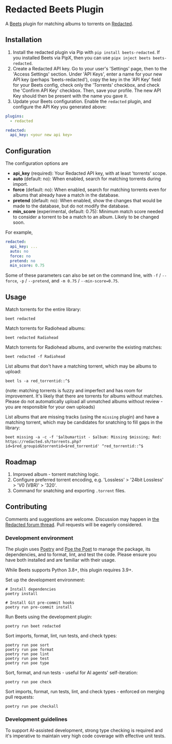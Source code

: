 # Redacted Beets Plugin

A [Beets](https://beets.io/) plugin for matching albums to torrents on [Redacted](https://redacted.sh).

## Installation

1. Install the redacted plugin via Pip with `pip install beets-redacted`. If you installed Beets via PipX, then you can use `pipx inject beets beets-redacted`.
1. Create a Redacted API key. Go to your user's 'Settings' page, then to the 'Access Settings' section. Under 'API Keys', enter a name for your new API key (perhaps 'beets-redacted'), copy the key in the 'API Key' field for your Beets config, check only the 'Torrents' checkbox, and check the 'Confirm API Key' checkbox. Then, save your profile. The new API Key should then be present with the name you gave it.
1. Update your Beets configuration. Enable the `redacted` plugin, and configure the API Key you generated above:

```yaml
plugins:
  - redacted

redacted:
  api_key: <your new api key>
```

## Configuration

The configuration options are

- **api_key** (required): Your Redacted API key, with at least 'torrents' scope.
- **auto** (default: no): When enabled, search for matching torrents during import.
- **force** (default: no): When enabled, search for matching torrents even for albums that already have a match in the database.
- **pretend** (default: no): When enabled, show the changes that would be made to the database, but do not modify the database.
- **min_score** (experimental, default: 0.75): Minimum match score needed to consider a torrent to be a match to an album. Likely to be changed soon.

For example,

```yaml
redacted:
  api_key: ...
  auto: no
  force: no
  pretend: no
  min_score: 0.75
```

Some of these parameters can also be set on the command line, with `-f` / `--force`, `-p` / `--pretend`, and `-m 0.75` / `--min-score=0.75`.

## Usage

Match torrents for the entire library:

```shell
beet redacted
```

Match torrents for Radiohead albums:

```shell
beet redacted Radiohead
```

Match torrents for Radiohead albums, and overwrite the existing matches:

```shell
beet redacted -f Radiohead
```

List albums that don't have a matching torrent, which may be albums to upload:

```shell
beet ls -a red_torrentid::^$
```

(note: matching torrents is fuzzy and imperfect and has room for improvement. It's likely that there are torrents for albums without matches. Please do not automatically upload all unmatched albums without review - you are responsible for your own uploads)

List albums that are missing tracks (using the `missing` plugin) and have a matching torrent, which may be candidates for snatching to fill gaps in the library:

```shell
beet missing -a -c -f '$albumartist - $album: Missing $missing; Red: https://redacted.sh/torrents.php?id=$red_groupid&torrentid=$red_torrentid' ^red_torrentid::^$
```

## Roadmap

1. Improved album - torrent matching logic.
1. Configure preferred torrent encoding, e.g. 'Lossless' > '24bit Lossless' > 'V0 (VBR)' > '320'.
1. Command for snatching and exporting `.torrent` files.

## Contributing

Comments and suggestions are welcome. Discussion may happen in [the Redacted forum thread](https://redacted.sh/forums.php?action=viewthread&threadid=72289). Pull requests will be eagerly considered.

### Development environment

The plugin uses [Poetry](https://python-poetry.org/) and [Poe the Poet](https://poethepoet.natn.io/) to manage the package, its dependencies, and to format, lint, and test the code. Please ensure you have both installed and are familiar with their usage.

While Beets supports Python 3.8+, this plugin requires 3.9+.

Set up the development environment:

```shell
# Install dependencies
poetry install

# Install Git pre-commit hooks
poetry run pre-commit install
```

Run Beets using the development plugin:

```shell
poetry run beet redacted
```

Sort imports, format, lint, run tests, and check types:

```shell
poetry run poe sort
poetry run poe format
poetry run poe lint
poetry run poe test
poetry run poe type
```

Sort, format, and run tests - useful for AI agents' self-iteration:

```shell
poetry run poe check
```

Sort imports, format, run tests, lint, and check types - enforced on merging pull requests:

```shell
poetry run poe checkall
```

### Development guidelines

To support AI-assisted development, strong type checking is required and it's imperative to maintain very high code coverage with effective unit tests.
